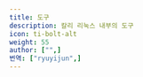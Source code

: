 ```yaml
---
title: 도구
description: 칼리 리눅스 내부의 도구
icon: ti-bolt-alt
weight: 55
author: ["",]
번역: ["ryuyijun",]
---
```


